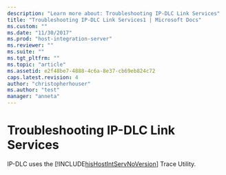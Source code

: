 ```yaml
---
description: "Learn more about: Troubleshooting IP-DLC Link Services"
title: "Troubleshooting IP-DLC Link Services1 | Microsoft Docs"
ms.custom: ""
ms.date: "11/30/2017"
ms.prod: "host-integration-server"
ms.reviewer: ""
ms.suite: ""
ms.tgt_pltfrm: ""
ms.topic: "article"
ms.assetid: e2f48be7-4888-4c6a-8e37-cb69eb824c72
caps.latest.revision: 4
author: "christopherhouser"
ms.author: "test"
manager: "anneta"
---
```

# Troubleshooting IP-DLC Link Services
IP-DLC uses the [!INCLUDE[hisHostIntServNoVersion](../includes/hishostintservnoversion-md.md)] Trace Utility.
